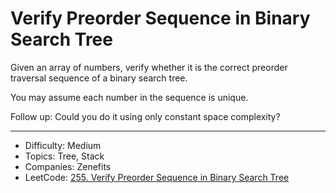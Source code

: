 # Verify Preorder Sequence in Binary Search Tree

Given an array of numbers, verify whether it is the correct preorder traversal sequence of a binary search tree.

You may assume each number in the sequence is unique.

Follow up:
Could you do it using only constant space complexity?

---

* Difficulty: Medium
* Topics: Tree, Stack
* Companies: Zenefits
* LeetCode: [255. Verify Preorder Sequence in Binary Search Tree](https://leetcode.com/problems/verify-preorder-sequence-in-binary-search-tree/description/)
